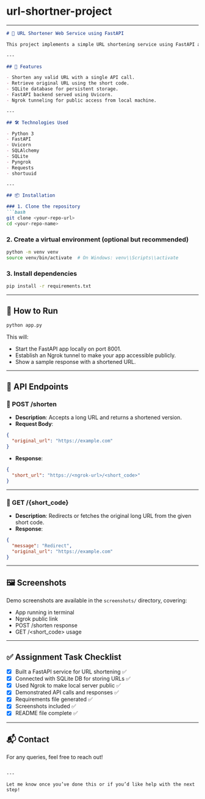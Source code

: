 # url-shortner-project
---

```markdown
# 🔗 URL Shortener Web Service using FastAPI

This project implements a simple URL shortening service using FastAPI and SQLite. It allows users to shorten long URLs and access the original links using the generated short codes. The project runs locally and can be accessed through a public link via Ngrok.

---

## 🚀 Features

- Shorten any valid URL with a single API call.
- Retrieve original URL using the short code.
- SQLite database for persistent storage.
- FastAPI backend served using Uvicorn.
- Ngrok tunneling for public access from local machine.

---

## 🛠️ Technologies Used

- Python 3
- FastAPI
- Uvicorn
- SQLAlchemy
- SQLite
- Pyngrok
- Requests
- shortuuid

---

## 📦 Installation

### 1. Clone the repository
```bash
git clone <your-repo-url>
cd <your-repo-name>
```

### 2. Create a virtual environment (optional but recommended)
```bash
python -m venv venv
source venv/bin/activate  # On Windows: venv\\Scripts\\activate
```

### 3. Install dependencies
```bash
pip install -r requirements.txt
```

---

## 🧪 How to Run

```bash
python app.py
```

This will:

- Start the FastAPI app locally on port 8001.
- Establish an Ngrok tunnel to make your app accessible publicly.
- Show a sample response with a shortened URL.

---

## 🧪 API Endpoints

### 🔸 POST /shorten

- **Description**: Accepts a long URL and returns a shortened version.
- **Request Body**:
```json
{
  "original_url": "https://example.com"
}
```
- **Response**:
```json
{
  "short_url": "https://<ngrok-url>/<short_code>"
}
```

---

### 🔹 GET /{short_code}

- **Description**: Redirects or fetches the original long URL from the given short code.
- **Response**:
```json
{
  "message": "Redirect",
  "original_url": "https://example.com"
}
```

---

## 🖼️ Screenshots

Demo screenshots are available in the `screenshots/` directory, covering:

- App running in terminal
- Ngrok public link
- POST /shorten response
- GET /<short_code> usage

---

## ✅ Assignment Task Checklist

- [x] Built a FastAPI service for URL shortening ✅  
- [x] Connected with SQLite DB for storing URLs ✅  
- [x] Used Ngrok to make local server public ✅  
- [x] Demonstrated API calls and responses ✅  
- [x] Requirements file generated ✅  
- [x] Screenshots included ✅  
- [x] README file complete ✅  

---

## 📬 Contact

For any queries, feel free to reach out!
```

---

Let me know once you’ve done this or if you’d like help with the next step!

